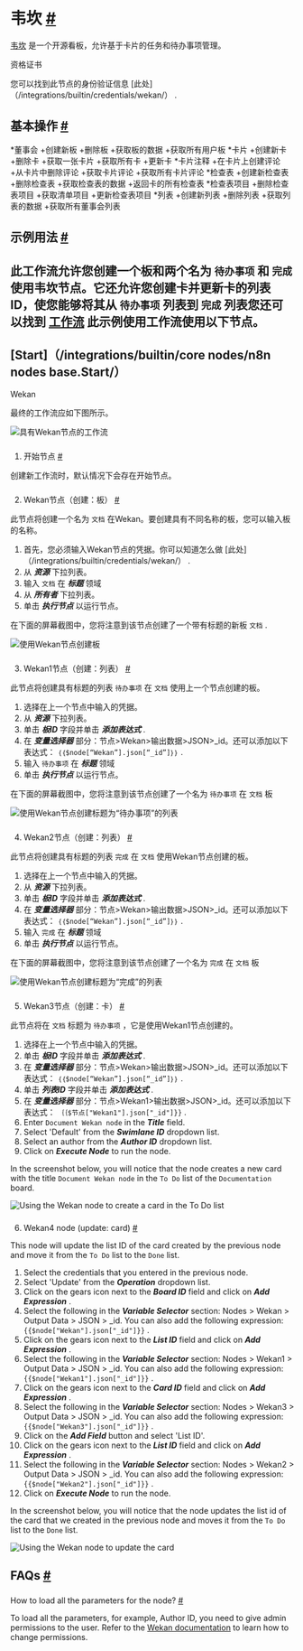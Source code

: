 


 韦坎
 [#](#wekan "永久链接")
=====================================



[韦坎](https://wekan.github.io/) 
 是一个开源看板，允许基于卡片的任务和待办事项管理。
 




 资格证书
 



 您可以找到此节点的身份验证信息
 [此处]（/integrations/builtin/credentials/wekan/）
 .
 




 基本操作
 [#](#基本操作 "永久链接")
-----------------------------------------------------------


*董事会
	+创建新板
	+删除板
	+获取板的数据
	+获取所有用户板
*卡片
	+创建新卡
	+删除卡
	+获取一张卡片
	+获取所有卡
	+更新卡
*卡片注释
	+在卡片上创建评论
	+从卡片中删除评论
	+获取卡片评论
	+获取所有卡片评论
*检查表
	+创建新检查表
	+删除检查表
	+获取检查表的数据
	+返回卡的所有检查表
*检查表项目
	+删除检查表项目
	+获取清单项目
	+更新检查表项目
*列表
	+创建新列表
	+删除列表
	+获取列表的数据
	+获取所有董事会列表



 示例用法
 [#](#示例用法 "永久链接")
-----------------------------------------------------



 此工作流允许您创建一个板和两个名为
 `待办事项`
 和
 `完成`
 使用韦坎节点。它还允许您创建卡并更新卡的列表ID，使您能够将其从
 `待办事项`
 列表到
 `完成`
 列表您还可以找到
 [工作流](https://n8n.io/workflows/728) 
 此示例使用工作流使用以下节点。
-
 [Start]（/integrations/builtin/core nodes/n8n nodes base.Start/）
 -
 Wekan




 最终的工作流应如下图所示。
 



![具有Wekan节点的工作流](https://d33wubrfki0l68.cloudfront.net/e3f6cd361cf688953147a3f6404e49d0a110658a/c3557/_images/integrations/builtin/app-nodes/wekan/workflow.png)



### 
 1. 开始节点
 [#](#1-start-node "永久链接")



 创建新工作流时，默认情况下会存在开始节点。
 


### 
 2. Wekan节点（创建：板）
 [#](#2查找节点-创建板 "永久链接")



 此节点将创建一个名为
 `文档`
 在Wekan。要创建具有不同名称的板，您可以输入板的名称。
 


1. 首先，您必须输入Wekan节点的凭据。你可以知道怎么做
 [此处]（/integrations/builtin/credentials/wekan/）
 .
2. 从
 ***资源***
 下拉列表。
3. 输入
 `文档`
 在
 ***标题***
 领域
4. 从
 ***所有者***
 下拉列表。
5. 单击
 ***执行节点***
 以运行节点。



 在下面的屏幕截图中，您将注意到该节点创建了一个带有标题的新板
 `文档`
 .
 



![使用Wekan节点创建板](https://d33wubrfki0l68.cloudfront.net/2bdc844953e3df736436a14205d78d4d4b45d552/2a5f2/_images/integrations/builtin/app-nodes/wekan/wekan_node.png)



### 
 3. Wekan1节点（创建：列表）
 [#](#3-ekan1-node-create-list "永久链接")



 此节点将创建具有标题的列表
 `待办事项`
 在
 `文档`
 使用上一个节点创建的板。
 


1. 选择在上一个节点中输入的凭据。
2. 从
 ***资源***
 下拉列表。
3. 单击
 ***板ID***
 字段并单击
 ***添加表达式***
 .
4. 在
 ***变量选择器***
 部分：节点>Wekan>输出数据>JSON>\_id。还可以添加以下表达式：
 `｛｛$node[“Wekan”].json[“_id”]｝｝`
 .
5. 输入
 `待办事项`
 在
 ***标题***
 领域
6. 单击
 ***执行节点***
 以运行节点。



 在下面的屏幕截图中，您将注意到该节点创建了一个名为
 `待办事项`
 在
 `文档`
 板
 



![使用Wekan节点创建标题为“待办事项”的列表](https://d33wubrfki0l68.cloudfront.net/77af16758dbc0b50ca545de47084a2f37ce011a8/e0d9a/_images/integrations/builtin/app-nodes/wekan/wekan1_node.png)



### 
 4. Wekan2节点（创建：列表）
 [#](#4-rekan2-node-create-list "永久链接")



 此节点将创建具有标题的列表
 `完成`
 在
 `文档`
 使用Wekan节点创建的板。
 


1. 选择在上一个节点中输入的凭据。
2. 从
 ***资源***
 下拉列表。
3. 单击
 ***板ID***
 字段并单击
 ***添加表达式***
 .
4. 在
 ***变量选择器***
 部分：节点>Wekan>输出数据>JSON>\_id。还可以添加以下表达式：
 `｛｛$node[“Wekan”].json[“_id”]｝｝`
 .
5. 输入
 `完成`
 在
 ***标题***
 领域
6. 单击
 ***执行节点***
 以运行节点。



 在下面的屏幕截图中，您将注意到该节点创建了一个名为
 `完成`
 在
 `文档`
 板
 



![使用Wekan节点创建标题为“完成”的列表](https://d33wubrfki0l68.cloudfront.net/33c5f76bc3cf3039e6a5645b42cdff9fd1b8e4e6/b1bb7/_images/integrations/builtin/app-nodes/wekan/wekan2_node.png)



### 
 5. Wekan3节点（创建：卡）
 [#](#5-wekan3-node-create-card "永久链接")



 此节点将在
 `文档`
 标题为
 `待办事项`
 ，它是使用Wekan1节点创建的。
 


1. 选择在上一个节点中输入的凭据。
2. 单击
 ***板ID***
 字段并单击
 ***添加表达式***
 .
3. 在
 ***变量选择器***
 部分：节点>Wekan>输出数据>JSON>\_id。还可以添加以下表达式：
 `｛｛$node[“Wekan”].json[“_id”]｝｝`
 .
4. 单击
 ***列表ID***
 字段并单击
 ***添加表达式***
 .
5. 在
 ***变量选择器***
 部分：节点>Wekan1>输出数据>JSON>\_id。还可以添加以下表达式：
 `｛｛$节点["Wekan1"].json["_id"]}}` 
 .
6. Enter
 `Document Wekan node` 
 in the
 ***Title***
 field.
7. Select 'Default' from the
 ***Swimlane ID***
 dropdown list.
8. Select an author from the
 ***Author ID***
 dropdown list.
9. Click on
 ***Execute Node***
 to run the node.



 In the screenshot below, you will notice that the node creates a new card with the title
 `Document Wekan node` 
 in the
 `To Do` 
 list of the
 `Documentation` 
 board.
 



![Using the Wekan node to create a card in the To Do list](https://d33wubrfki0l68.cloudfront.net/30df321f0087ecf6a63348b32b58337e1c847575/c2624/_images/integrations/builtin/app-nodes/wekan/wekan3_node.png)



### 
 6. Wekan4 node (update: card)
 [#](#6-wekan4-node-update-card "Permanent link")



 This node will update the list ID of the card created by the previous node and move it from the
 `To Do` 
 list to the
 `Done` 
 list.
 


1. Select the credentials that you entered in the previous node.
2. Select 'Update' from the
 ***Operation***
 dropdown list.
3. Click on the gears icon next to the
 ***Board ID***
 field and click on
 ***Add Expression***
 .
4. Select the following in the
 ***Variable Selector***
 section: Nodes > Wekan > Output Data > JSON > \_id. You can also add the following expression:
 `{{$node["Wekan"].json["_id"]}}` 
 .
5. Click on the gears icon next to the
 ***List ID***
 field and click on
 ***Add Expression***
 .
6. Select the following in the
 ***Variable Selector***
 section: Nodes > Wekan1 > Output Data > JSON > \_id. You can also add the following expression:
 `{{$node["Wekan1"].json["_id"]}}` 
 .
7. Click on the gears icon next to the
 ***Card ID***
 field and click on
 ***Add Expression***
 .
8. Select the following in the
 ***Variable Selector***
 section: Nodes > Wekan3 > Output Data > JSON > \_id. You can also add the following expression:
 `{{$node["Wekan3"].json["_id"]}}` 
 .
9. Click on the
 ***Add Field***
 button and select 'List ID'.
10. Click on the gears icon next to the
 ***List ID***
 field and click on
 ***Add Expression***
 .
11. Select the following in the
 ***Variable Selector***
 section: Nodes > Wekan2 > Output Data > JSON > \_id. You can also add the following expression:
 `{{$node["Wekan2"].json["_id"]}}` 
 .
12. Click on
 ***Execute Node***
 to run the node.



 In the screenshot below, you will notice that the node updates the list id of the card that we created in the previous node and moves it from the
 `To Do` 
 list to the
 `Done` 
 list.
 



![Using the Wekan node to update the card](https://d33wubrfki0l68.cloudfront.net/12f6feb966eab62e0c612c6656afb3959467f9a2/cb658/_images/integrations/builtin/app-nodes/wekan/wekan4_node.png)




 FAQs
 [#](#faqs "Permanent link")
-----------------------------------


### 
 How to load all the parameters for the node?
 [#](#how-to-load-all-the-parameters-for-the-node "Permanent link")



 To load all the parameters, for example, Author ID, you need to give admin permissions to the user. Refer to the
 [Wekan documentation](https://github.com/wekan/wekan/wiki/Features#members-click-member-initials-or-avatar--permissions-adminnormalcomment-only) 
 to learn how to change permissions.
 





